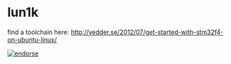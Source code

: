 lun1k
=====

find a toolchain here: http://vedder.se/2012/07/get-started-with-stm32f4-on-ubuntu-linux/

[![endorse](http://api.coderwall.com/sebseb7/endorsecount.png)](http://coderwall.com/sebseb7)